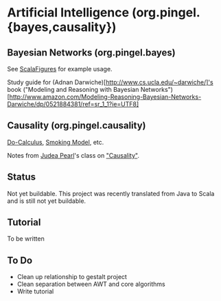 
Artificial Intelligence (org.pingel.{bayes,causality})
======================================================

Bayesian Networks (org.pingel.bayes)
------------------------------------

See [ScalaFigures](ai/src/main/scala/org/pingel/bayes/examples/ScalaFigures.scala) for example usage.

Study guide for (Adnan Darwiche)[http://www.cs.ucla.edu/~darwiche/]'s book
("Modeling and Reasoning with Bayesian Networks")[http://www.amazon.com/Modeling-Reasoning-Bayesian-Networks-Darwiche/dp/0521884381/ref=sr_1_1?ie=UTF8]


Causality (org.pingel.causality)
--------------------------------

[Do-Calculus](ai/src/main/scala/org/pingel/causality/docalculus/),
[Smoking Model](ai/src/main/scala/org/pingel/causality/examples/SmokingModel.scala),
etc.

Notes from [Judea Pearl](http://bayes.cs.ucla.edu/jp_home.html)'s class on ["Causality"](http://www.amazon.com/Causality-Reasoning-Inference-Judea-Pearl/dp/052189560X/ref=sr_1_1?ie=UTF8).


Status
------

Not yet buildable.
This project was recently translated from Java to Scala and is still not yet buildable.


Tutorial
--------

To be written


To Do
-----

* Clean up relationship to gestalt project
* Clean separation between AWT and core algorithms
* Write tutorial
